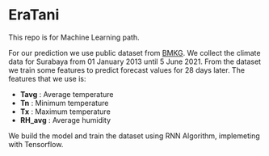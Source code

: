 # EraTani

This repo is for Machine Learning path.

For our prediction we use public dataset from [BMKG](https://dataonline.bmkg.go.id/home). We collect the climate data for Surabaya from 01 January 2013 until 5 June 2021. From the dataset we train some features to predict forecast values for 28 days later. The features that we use is:
- **Tavg** : Average temperature
- **Tn** : Minimum temperature
- **Tx** : Maximum temperature
- **RH_avg** : Average humidity

We build the model and train the dataset using RNN Algorithm, implemeting with Tensorflow.